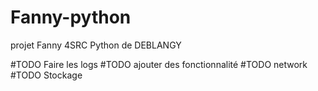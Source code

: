 # Fanny-python
projet Fanny 4SRC Python de DEBLANGY

#TODO Faire les logs
#TODO ajouter des fonctionnalité
#TODO network
#TODO Stockage